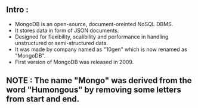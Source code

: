 ## Intro :

- MongoDB is an open-source, document-oreinted NoSQL DBMS.
- It stores data in form of JSON documents.
- Designed for flexibility, scalibility and performance in handling unstructured or semi-structured data.
- It was made by company named as "10gen" which is now renamed as "MongoDB".
- First version of MongoDB was released in 2009.

## NOTE : The name "Mongo" was derived from the word "Humongous" by removing some letters from start and end.

